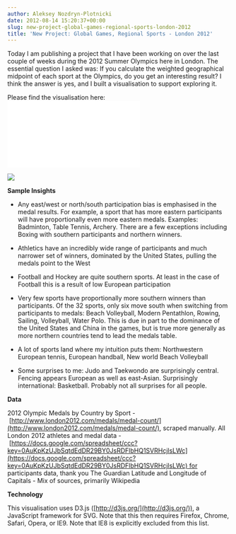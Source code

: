 ```yaml
---
author: Aleksey Nozdryn-Plotnicki
date: 2012-08-14 15:20:37+00:00
slug: new-project-global-games-regional-sports-london-2012
title: 'New Project: Global Games, Regional Sports - London 2012'
---
```


Today I am publishing a project that I have been working on over the last couple of weeks during the 2012 Summer Olympics here in London. The essential question I asked was: If you calculate the weighted geographical midpoint of each sport at the Olympics, do you get an interesting result? I think the answer is yes, and I built a visualisation to support exploring it.

Please find the visualisation here: ![](viz/global-games-regional-sports-london-2012-olympics.html)

[![]({filename}/images/screenshot2.png)](http://alekseynp.com/portfolio/global-games-regional-sports-london-2012-olympics.html)

**Sample Insights**
	
  * Any east/west or north/south participation bias is emphasised in the medal results. For example, a sport that has more eastern participants will have proportionally even more eastern medals. Examples: Badminton, Table Tennis, Archery. There are a few exceptions including Boxing with southern participants and northern winners.
	
  * Athletics have an incredibly wide range of participants and much narrower set of winners, dominated by the United States, pulling the medals point to the West
	
  * Football and Hockey are quite southern sports. At least in the case of Football this is a result of low European participation
	
  * Very few sports have proportionally more southern winners than participants. Of the 32 sports, only six move south when switching from participants to medals: Beach Volleyball, Modern Pentathlon, Rowing, Sailing, Volleyball, Water Polo. This is due in part to the dominance of the United States and China in the games, but is true more generally as more northern countries tend to lead the medals table.
	
  * A lot of sports land where my intuition puts them: Northwestern European tennis, European handball, New world Beach Volleyball
	
  * Some surprises to me: Judo and Taekwondo are surprisingly central. Fencing appears European as well as east-Asian. Surprisingly international: Basketball. Probably not all surprises for all people.

**Data**

2012 Olympic Medals by Country by Sport - [http://www.london2012.com/medals/medal-count/](http://www.london2012.com/medals/medal-count/), scraped manually.
All London 2012 athletes and medal data - [https://docs.google.com/spreadsheet/ccc?key=0AuKpKzUJbSqtdEdDR29BY0JsRDFlbHQ1SVRHcjlsLWc](https://docs.google.com/spreadsheet/ccc?key=0AuKpKzUJbSqtdEdDR29BY0JsRDFlbHQ1SVRHcjlsLWc) for participants data, thank you The Guardian
Latitude and Longitude of Capitals - Mix of sources, primarily Wikipedia

**Technology**

This visualisation uses D3.js ([http://d3js.org/](http://d3js.org/)), a JavaScript framework for SVG. Note that this then requires Firefox, Chrome, Safari, Opera, or IE9. Note that IE8 is explicitly excluded from this list.
